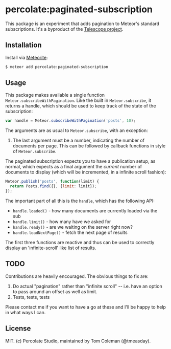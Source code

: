 # percolate:paginated-subscription

This package is an experiment that adds pagination to Meteor's standard subscriptions. It's a byproduct of the [Telescope project](http://telesc.pe).

## Installation

Install via  [Meteorite](https://github.com/oortcloud/meteorite/):


``` sh
$ meteor add percolate:paginated-subscription
```

## Usage

This package makes available a single function `Meteor.subscribeWithPagination`. Like the built in `Meteor.subscribe`, it returns a handle, which should be used to keep track of the state of the subscription:

```js
var handle = Meteor.subscribeWithPagination('posts', 10);
```

The arguments are as usual to `Meteor.subscribe`, with an exception:

1. The last argument must be a number, indicating the number of documents per page.
This can be followed by callback functions in style of `Meteor.subscribe`.

The paginated subscription expects you to have a publication setup, as normal, which expects as a final argument the *current* number of documents to display (which will be incremented, in a infinite scroll fashion):

```js
Meteor.publish('posts', function(limit) {
  return Posts.find({}, {limit: limit});
});
```

The important part of all this is the `handle`, which has the following API:

 - `handle.loaded()` - how many documents are currently loaded via the sub
 - `handle.limit()` - how many have we asked for
 - `handle.ready()` - are we waiting on the server right now?
 - `handle.loadNextPage()` - fetch the next page of results

The first three functions are reactive and thus can be used to correctly display an 'infinite-scroll' like list of results.

## TODO

Contributions are heavily encouraged. The obvious things to fix are:

1. Do actual "pagination" rather than "infinite scroll" -- i.e. have an option to pass around an offset as well as limit.
2. Tests, tests, tests

Please contact me if you want to have a go at these and I'll be happy to help in what ways I can.

## License 

MIT. (c) Percolate Studio, maintained by Tom Coleman (@tmeasday).
